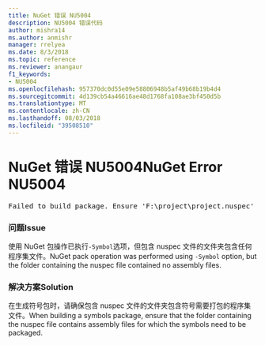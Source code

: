 ```yaml
---
title: NuGet 错误 NU5004
description: NU5004 错误代码
author: mishra14
ms.author: anmishr
manager: rrelyea
ms.date: 8/3/2018
ms.topic: reference
ms.reviewer: anangaur
f1_keywords:
- NU5004
ms.openlocfilehash: 957370dc0d55e09e58806948b5af49b68b19b4d4
ms.sourcegitcommit: 4d139cb54a46616ae48d1768fa108ae3bf450d5b
ms.translationtype: MT
ms.contentlocale: zh-CN
ms.lasthandoff: 08/03/2018
ms.locfileid: "39508510"
---
```

# <a name="nuget-error-nu5004"></a><span data-ttu-id="c4aad-103">NuGet 错误 NU5004</span><span class="sxs-lookup"><span data-stu-id="c4aad-103">NuGet Error NU5004</span></span>
<pre>Failed to build package. Ensure 'F:\project\project.nuspec' includes assembly files. For help on building symbols package, visit http://docs.nuget.org/.</pre>

### <a name="issue"></a><span data-ttu-id="c4aad-104">问题</span><span class="sxs-lookup"><span data-stu-id="c4aad-104">Issue</span></span>

<span data-ttu-id="c4aad-105">使用 NuGet 包操作已执行`-Symbol`选项，但包含 nuspec 文件的文件夹包含任何程序集文件。</span><span class="sxs-lookup"><span data-stu-id="c4aad-105">NuGet pack operation was performed using `-Symbol` option, but the folder containing the nuspec file contained no assembly files.</span></span> 


### <a name="solution"></a><span data-ttu-id="c4aad-106">解决方案</span><span class="sxs-lookup"><span data-stu-id="c4aad-106">Solution</span></span>

<span data-ttu-id="c4aad-107">在生成符号包时，请确保包含 nuspec 文件的文件夹包含符号需要打包的程序集文件。</span><span class="sxs-lookup"><span data-stu-id="c4aad-107">When building a symbols package, ensure that the folder containing the nuspec file contains assembly files for which the symbols need to be packaged.</span></span>

